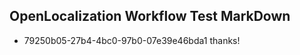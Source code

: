 ## OpenLocalization Workflow Test MarkDown
* 79250b05-27b4-4bc0-97b0-07e39e46bda1 thanks!

<!--HONumber=Aug16_HO3-->


